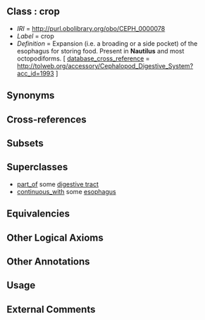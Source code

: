
## Class : crop

 * *IRI* = http://purl.obolibrary.org/obo/CEPH_0000078
 * *Label* = crop
 * *Definition* = Expansion (i.e. a broading or a side pocket) of the esophagus for storing food. Present in <strong>Nautilus</strong> and most octopodiforms. [ [database_cross_reference](../../ef/oboInOwl#hasDbXref.md) = http://tolweb.org/accessory/Cephalopod_Digestive_System?acc_id=1993 ]

## Synonyms


## Cross-references


## Subsets


## Superclasses

 * [part_of](../../BFO/50/BFO_0000050.md) some [digestive tract](../../UBERON/55/UBERON_0001555.md)
 * [continuous_with](../../ceph#continuous/th/ceph#continuous_with.md) some [esophagus](../../UBERON/43/UBERON_0001043.md)

## Equivalencies


## Other Logical Axioms


## Other Annotations


## Usage


## External Comments


